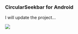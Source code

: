 ### CircularSeekbar for Android

I will update the project...

![](http://qiniu.vibexie.com/github/circularseekbar-1.gif)
